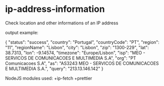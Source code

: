 # ip-address-information
Check location and other informations of an IP address

output example:

{
  "status": "success",
  "country": "Portugal",
  "countryCode": "PT",
  "region": "11",
  "regionName": "Lisbon",
  "city": "Lisbon",
  "zip": "1300-229",
  "lat": 38.7313,
  "lon": -9.14574,
  "timezone": "Europe/Lisbon",
  "isp": "MEO - SERVICOS DE COMUNICACOES E MULTIMEDIA S.A",
  "org": "PT Comunicacoes S.A",
  "as": "AS3243 MEO - SERVICOS DE COMUNICACOES E MULTIMEDIA S.A.",
  "query": "213.13.146.142"
}

NodeJS modules used:
+ip-fetch
+prettier
